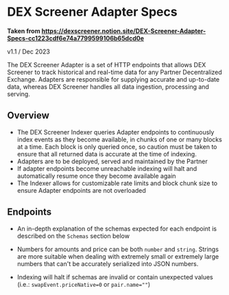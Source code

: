 # DEX Screener Adapter Specs

<!-- markdownlint-disable -->

<b>Taken from https://dexscreener.notion.site/DEX-Screener-Adapter-Specs-cc1223cdf6e74a7799599106b65dcd0e </b>

<!-- markdownlint-enable -->

v1.1 / Dec 2023

The DEX Screener Adapter is a set of HTTP endpoints that allows DEX Screener to
track historical and real-time data for any Partner Decentralized Exchange.
Adapters are responsible for supplying accurate and up-to-date data, whereas DEX
Screener handles all data ingestion, processing and serving.

## Overview

- The DEX Screener Indexer queries Adapter endpoints to continuously index
  events as they become available, in chunks of one or many blocks at a time.
  Each block is only queried once, so caution must be taken to ensure that all
  returned data is accurate at the time of indexing.
- Adapters are to be deployed, served and maintained by the Partner
- If adapter endpoints become unreachable indexing will halt and automatically
  resume once they become available again
- The Indexer allows for customizable rate limits and block chunk size to ensure
  Adapter endpoints are not overloaded

## Endpoints

- An in-depth explanation of the schemas expected for each endpoint is described
  on the `Schemas` section below

- Numbers for amounts and price can be both `number` and `string`. Strings are
  more suitable when dealing with extremely small or extremely large numbers
  that can't be accurately serialized into JSON numbers.

- Indexing will halt if schemas are invalid or contain unexpected values
  (i.e.: `swapEvent.priceNative=0` or `pair.name=""`)
